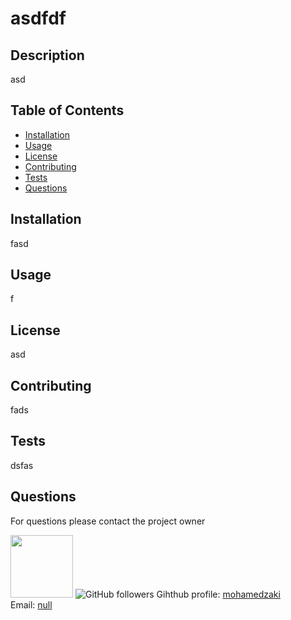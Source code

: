 
# asdfdf

## Description
asd

## Table of Contents
- [Installation](#Installation)
- [Usage](#Usage)
- [License](#License)
- [Contributing](#Contributing)
- [Tests](#Tests)
- [Questions](#Questions)

## Installation
fasd

## Usage
f

## License
asd

## Contributing
fads

## Tests
dsfas

## Questions

For questions please contact the project owner

<img src="https://avatars3.githubusercontent.com/u/10179742?v=4" width="100"/>
<img alt="GitHub followers" src="https://img.shields.io/github/followers/mohamedzaki">
Gihthub profile: <a href="https://github.com/mohamedzaki">mohamedzaki</a>
<br>
Email: <a href="mailto:null">null</a>

